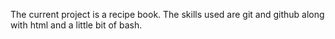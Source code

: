 The current project is a recipe book. The skills used are git and github along with html and a little bit of bash.
